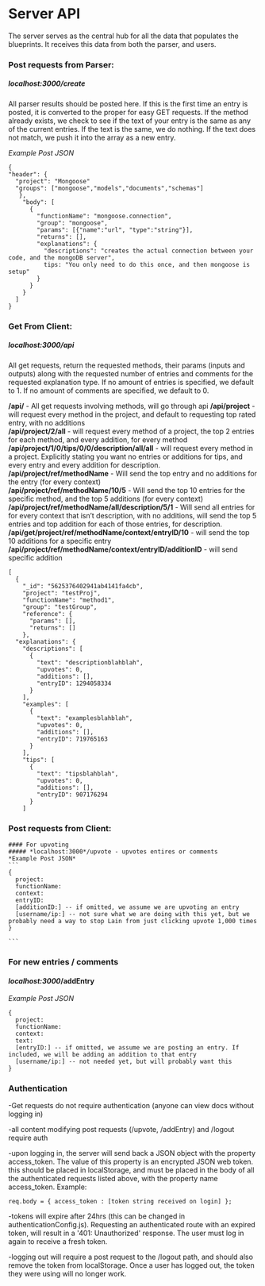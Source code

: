 # Server API

The server serves as the central hub for all the data that populates the blueprints. It receives this data from both the parser, and users.

### Post requests from Parser:
  ##### *localhost:3000*/create
   All parser results should be posted here. If this is the first time an entry is posted, it is converted to the proper for easy GET requests. If the method already exists, we check to see if the text of your entry is the same as any of the current entries. If the text is the same, we do nothing. If the text does not match, we push it into the array as a new entry.

   *Example Post JSON*
  ```
  {
  "header": {
    "project": "Mongoose"
    "groups": ["mongoose","models","documents","schemas"]
     },
      "body": [
        {
          "functionName": "mongoose.connection",
          "group": "mongoose",
          "params": [{"name":"url", "type":"string"}],
          "returns": [],
          "explanations": {
            "descriptions": "creates the actual connection between your code, and the mongoDB server",
            tips: "You only need to do this once, and then mongoose is setup"
          }
        }
      }
    ]
  }
  ```
  ### Get From Client:
  ##### *localhost*:3000/api
  All get requests, return the requested methods, their params (inputs and outputs) along with the requested number of entries and comments for the requested explanation type. If no amount of entries is specified, we default to 1. If no amount of comments are specified, we default to 0.


  **/api/** - All get requests involving methods, will go through api
  **/api/project** - will request every method in the project, and default to requesting top rated entry, with no additions <br>
  **/api/project/2/all** - will request every method of a project, the top 2 entries for each method, and every addition, for every method <br>
  **/api/project/1/0/tips/0/0/description/all/all** - will request every method in a project. Explicitly stating you want no entries or additions for tips, and every entry and every addition for description. <br>
  **/api/project/ref/methodName** - Will send the top entry and no additions for the entry (for every context) <br>
  **/api/project/ref/methodName/10/5** - Will send the top 10 entries for the specific method, and the top 5 additions (for every context) <br>
  **/api/project/ref/methodName/all/description/5/1** - Will send all entries for for every context that isn’t description, with no additions, will send the top 5 entries and top addition for each of those entries, for description. <br>
  **/api/get/project/ref/methodName/context/entryID/10** - will send the top 10 additions for a specific entry <br>
  **/api/project/ref/methodName/context/entryID/additionID** - will send specific addition <br>

  ```
  [
    {
      "_id": "5625376402941ab4141fa4cb",
      "project": "testProj",
      "functionName": "method1",
      "group": "testGroup",
      "reference": {
        "params": [],
        "returns": []
      },
    "explanations": {
      "descriptions": [
        {
          "text": "descriptionblahblah",
          "upvotes": 0,
          "additions": [],
          "entryID": 1294058334
        }
      ],
      "examples": [
        {
          "text": "examplesblahblah",
          "upvotes": 0,
          "additions": [],
          "entryID": 719765163
        }
      ],
      "tips": [
        {
          "text": "tipsblahblah",
          "upvotes": 0,
          "additions": [],
          "entryID": 907176294
        }
      ]
  ```
  ### Post requests from Client:
    #### For upvoting
    ##### *localhost:3000*/upvote - upvotes entires or comments
    *Example Post JSON*
    ```
    {
      project:
      functionName:
      context:
      entryID:
      [additionID:] -- if omitted, we assume we are upvoting an entry
      [username/ip:] -- not sure what we are doing with this yet, but we probably need a way to stop Lain from just clicking upvote 1,000 times
    }

    ```
  ### For new entries / comments
  #### *localhost:3000*/addEntry
  *Example Post JSON*
  ```
  {
    project:
    functionName:
    context:
    text:
    [entryID:] -- if omitted, we assume we are posting an entry. If       included, we will be adding an addition to that entry
    [username/ip:] -- not needed yet, but will probably want this
  }
  ```

  ### Authentication

  -Get requests do not require authentication (anyone can view docs without logging in)

  -all content modifying post requests (/upvote, /addEntry) and  /logout require auth

  -upon logging in, the server will send back a JSON object with the property access_token.  The value
  of this property is an encrypted JSON web token.  this should be placed in localStorage, and must be placed in the body of all the authenticated requests listed above, with the property name access_token.
  Example:
  ```
  req.body = { access_token : [token string received on login] };
  ```

  -tokens will expire after 24hrs (this can be changed in authenticationConfig.js).  Requesting an authenticated route with an expired token, will result in a '401: Unauthorized' response.  The user must log in again to receive a fresh token.

  -logging out will require a post request to the /logout path, and should also remove the token from localStorage.
  Once a user has logged out, the token they were using will no longer work.


